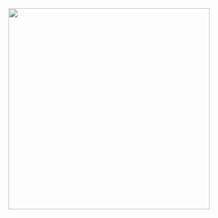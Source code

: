 <img src = "https://github.com/kunal-gangani/Designer_App_One/assets/150250846/25da508d-01c5-457e-8051-457c8574153e" height ="400em">

